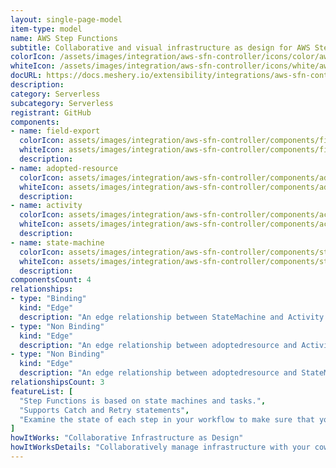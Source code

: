 ```yaml
---
layout: single-page-model
item-type: model
name: AWS Step Functions
subtitle: Collaborative and visual infrastructure as design for AWS Step Functions
colorIcon: /assets/images/integration/aws-sfn-controller/icons/color/aws-sfn-controller-color.svg
whiteIcon: /assets/images/integration/aws-sfn-controller/icons/white/aws-sfn-controller-white.svg
docURL: https://docs.meshery.io/extensibility/integrations/aws-sfn-controller
description: 
category: Serverless
subcategory: Serverless
registrant: GitHub
components: 
- name: field-export
  colorIcon: assets/images/integration/aws-sfn-controller/components/field-export/icons/color/field-export-color.svg
  whiteIcon: assets/images/integration/aws-sfn-controller/components/field-export/icons/white/field-export-white.svg
  description: 
- name: adopted-resource
  colorIcon: assets/images/integration/aws-sfn-controller/components/adopted-resource/icons/color/adopted-resource-color.svg
  whiteIcon: assets/images/integration/aws-sfn-controller/components/adopted-resource/icons/white/adopted-resource-white.svg
  description: 
- name: activity
  colorIcon: assets/images/integration/aws-sfn-controller/components/activity/icons/color/activity-color.svg
  whiteIcon: assets/images/integration/aws-sfn-controller/components/activity/icons/white/activity-white.svg
  description: 
- name: state-machine
  colorIcon: assets/images/integration/aws-sfn-controller/components/state-machine/icons/color/state-machine-color.svg
  whiteIcon: assets/images/integration/aws-sfn-controller/components/state-machine/icons/white/state-machine-white.svg
  description: 
componentsCount: 4
relationships: 
- type: "Binding"
  kind: "Edge"
  description: "An edge relationship between StateMachine and Activity "
- type: "Non Binding"
  kind: "Edge"
  description: "An edge relationship between adoptedresource and Activity "
- type: "Non Binding"
  kind: "Edge"
  description: "An edge relationship between adoptedresource and StateMachine "
relationshipsCount: 3
featureList: [
  "Step Functions is based on state machines and tasks.",
  "Supports Catch and Retry statements",
  "Examine the state of each step in your workflow to make sure that your application runs in order and as expected"
]
howItWorks: "Collaborative Infrastructure as Design"
howItWorksDetails: "Collaboratively manage infrastructure with your coworkers synchronously sharing the same designs."
---
```

